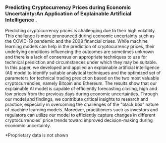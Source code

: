 
### Predicting Cryptocurrency Prices during Economic Uncertainty:An Application of Explainable Artificial Intelligence .


<div> Predicting cryptocurrency prices is challenging due to their high volatility. This challenge is more pronounced during economic uncertainty such as the COVID-19 pandemic and the 2008 financial crises. While machine learning models can help in the prediction of cryptocurrency prices, their underlying conditions influencing the outcomes are sometimes unknown and there is a lack of consensus on appropriate techniques to use for technical prediction and circumstances under which they may be suitable. In this paper, we developed and applied an explainable artificial intelligence (AI) model to identify suitable analytical techniques and the optimized set of parameters for technical trading prediction based on the two most valuable cryptocurrencies, namely Bitcoin and Ethereum. The results show that our explainable AI model is capable of efficiently forecasting closing, high and low prices from the previous days during economic uncertainties. Through our model and findings, we contribute critical insights to research and practice, especially in overcoming the challenges of the "black box" nature of machine learning models. Moreover, practitioners such as investors and regulators can utilize our model to efficiently capture changes in different cryptocurrencies' price trends toward improved decision-making during economic uncertainty. </div>

  <p>*Proprietary data is not shown</p>
